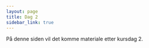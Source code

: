 ```yaml
---
layout: page
title: Dag 2
sidebar_link: true
---
```

På denne siden vil det komme materiale etter kursdag 2. 
